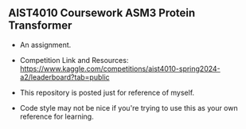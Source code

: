 ## AIST4010 Coursework ASM3 Protein Transformer

* An assignment.
* Competition Link and Resources: https://www.kaggle.com/competitions/aist4010-spring2024-a2/leaderboard?tab=public

* This repository is posted just for reference of myself.
* Code style may not be nice if you're trying to use this as your own reference for learning.